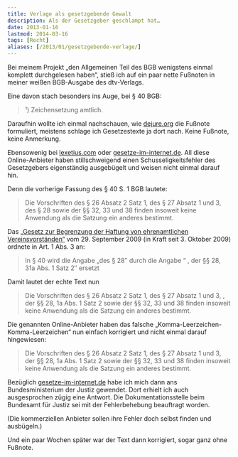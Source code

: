 ```yaml
---
title: Verlage als gesetzgebende Gewalt
description: Als der Gesetzgeber geschlampt hat…
date: 2013-01-16
lastmod: 2014-03-16
tags: [Recht]
aliases: [/2013/01/gesetzgebende-verlage/]
---
```

Bei meinem Projekt „den Allgemeinen Teil des BGB wenigstens einmal komplett durchgelesen haben“, stieß ich auf ein paar nette Fußnoten in meiner weißen BGB-Ausgabe des dtv-Verlags.

Eine davon stach besonders ins Auge, bei § 40 BGB:

> ¹) Zeichensetzung amtlich.

Daraufhin wollte ich einmal nachschauen, wie [dejure.org](http://dejure.org/gesetze/BGB/40.html) die Fußnote formuliert, meistens schlage ich Gesetzestexte ja dort nach. Keine Fußnote, keine Anmerkung.

Ebensowenig bei [lexetius.com](http://lexetius.com/) oder [gesetze-im-internet.de](https://www.gesetze-im-internet.de/). All diese Online-Anbieter haben stillschweigend einen Schusseligkeitsfehler des Gesetzgebers eigenständig ausgebügelt und weisen nicht einmal darauf hin.

Denn die vorherige Fassung des § 40 S. 1 BGB lautete:

> Die Vorschriften des § 26 Absatz 2 Satz 1, des § 27 Absatz 1 und 3, des § 28 sowie der §§ 32, 33 und 38 finden insoweit keine Anwendung als die Satzung ein anderes bestimmt.

Das [„Gesetz zur Begrenzung der Haftung von ehrenamtlichen Vereinsvorständen“](http://www.bgbl.de/Xaver/start.xav?startbk=Bundesanzeiger_BGBl&start=//*%5B@attr_id=%27bgbl109s3161.pdf%27%5D) vom 29. September 2009 (in Kraft seit 3. Oktober 2009) ordnete in Art. 1 Abs. 3 an:

> In § 40 wird die Angabe „des § 28″ durch die Angabe “ , der §§ 28, 31a Abs. 1 Satz 2″ ersetzt

Damit lautet der echte Text nun

> Die Vorschriften des § 26 Absatz 2 Satz 1, des § 27 Absatz 1 und 3, , der §§ 28, 1a Abs. 1 Satz 2 sowie der §§ 32, 33 und 38 finden insoweit keine Anwendung als die Satzung ein anderes bestimmt.

Die genannten Online-Anbieter haben das falsche „Komma-Leerzeichen-Komma-Leerzeichen“ nun einfach korrigiert und nicht einmal darauf hingewiesen:

> Die Vorschriften des § 26 Absatz 2 Satz 1, des § 27 Absatz 1 und 3, der §§ 28, 1a Abs. 1 Satz 2 sowie der §§ 32, 33 und 38 finden insoweit keine Anwendung als die Satzung ein anderes bestimmt.

Bezüglich [gesetze-im-internet.de](https://www.gesetze-im-internet.de/) habe ich mich dann ans Bundesministerium der Justiz gewendet. Dort erhielt ich auch ausgesprochen zügig eine Antwort. Die Dokumentationsstelle beim Bundesamt für Justiz sei mit der Fehlerbehebung beauftragt worden.

(Die kommerziellen Anbieter sollen ihre Fehler doch selbst finden und ausbügeln.)

Und ein paar Wochen später war der Text dann korrigiert, sogar ganz ohne Fußnote.
